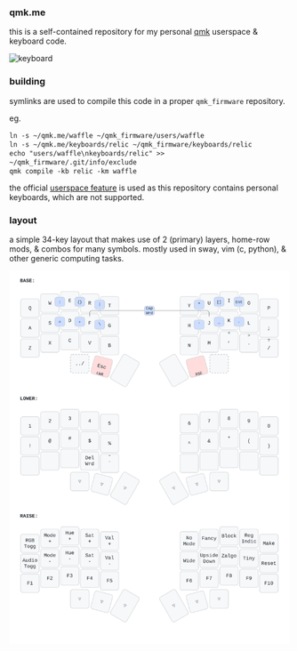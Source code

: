 ### qmk.me
this is a self-contained repository for my personal [qmk](https://github.com/qmk/qmk_firmware) userspace & keyboard code.

![keyboard](https://i.imgur.com/s0dN0JD.jpeg)

### building
symlinks are used to compile this code in a proper `qmk_firmware` repository.

eg.
```shell
ln -s ~/qmk.me/waffle ~/qmk_firmware/users/waffle
ln -s ~/qmk.me/keyboards/relic ~/qmk_firmware/keyboards/relic
echo "users/waffle\nkeyboards/relic" >> ~/qmk_firmware/.git/info/exclude
qmk compile -kb relic -km waffle
```
the official [userspace feature](https://docs.qmk.fm/newbs_external_userspace) 
is used as this repository contains personal keyboards, which are not supported.

### layout
a simple 34-key layout that makes use of 2 (primary) layers, home-row mods, & combos for many symbols.
mostly used in sway, vim (c, python), & other generic computing tasks.

![layout](img/layout.svg)
